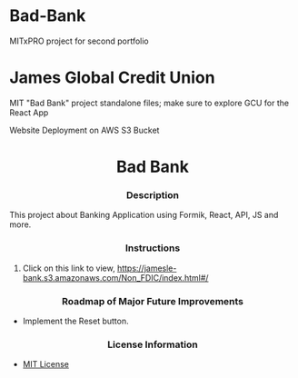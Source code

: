 # Bad-Bank
MITxPRO project for second portfolio 


# James Global Credit Union
MIT "Bad Bank" project standalone files; make sure to explore GCU for the React App

Website Deployment on AWS S3 Bucket

# <div align="center">Bad Bank</div>


### <div align="center">Description</div>

This project about Banking Application using Formik, React, API, JS and more.

### <div align="center">Instructions</div>
 1. Click on this link to view, https://jamesle-bank.s3.amazonaws.com/Non_FDIC/index.html#/

 ### <div align="center">Roadmap of Major Future Improvements</div>

 - Implement the Reset button.
 
### <div align="center">License Information</div>
 - [MIT License](https://mit-license.org/)


